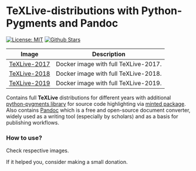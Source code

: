 # TeXLive-distributions with Python-Pygments and Pandoc


[![License: MIT](https://img.shields.io/github/license/sumanstats/texlive.svg)](https://github.com/sumanstats/TeXLive/blob/master/LICENSE)
[![Github Stars](https://img.shields.io/github/stars/sumanstats/TeXLive.svg?style=social&label=Github)](https://github.com/sumanstats/TeXLive)

Image            | Description                               
---------------- | -----------------------------------------  
[TeXLive-2017](https://hub.docker.com/r/sumankhanal/texlive-2017/) | Docker image with full TeXLive-2017.
[TeXLive-2018](https://hub.docker.com/r/sumankhanal/texlive-2018/) | Docker image with full TeXLive-2018.
[TeXLive-2019](https://hub.docker.com/r/sumankhanal/texlive-2019/) | Docker image with full TeXLive-2019.



Contains full **TeXLive** distributions for different years with additional [python-pygments library](http://pygments.org/) for source code highlighting via [minted package](https://www.ctan.org/pkg/minted). Also contains [Pandoc](https://pandoc.org/index.html) which is a free and open-source document converter, widely used as a writing tool (especially by scholars) and as a basis for publishing workflows.

### How to use?
Check respective images.


If it helped you, consider making a small donation.



